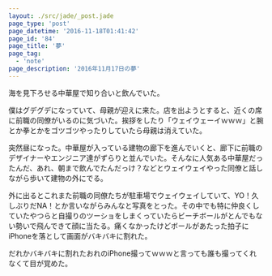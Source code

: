 ```yaml
---
layout: ./src/jade/_post.jade
page_type: 'post'
page_datetime: '2016-11-18T01:41:42'
page_id: '84'
page_title: '夢'
page_tag:
  - 'note'
page_description: '2016年11月17日の夢'
---
```

海を見下ろせる中華屋で知り合いと飲んでいた。

僕はグデグデになっていて、母親が迎えに来た。店を出ようとすると、近くの席に前職の同僚がいるのに気づいた。挨拶をしたり「ウェイウェーイｗｗｗ」と腕とか拳とかをゴツゴツやったりしていたら母親は消えていた。

突然昼になった。中華屋が入っている建物の廊下を進んでいくと、廊下に前職のデザイナーやエンジニア達がずらりと並んでいた。そんなに人気ある中華屋だったんだ、あれ、朝まで飲んでたんだっけ？などとウェイウェイやった同僚と話しながら歩いて建物の外にでる。

外に出るとこれまた前職の同僚たちが駐車場でウェイウェイしていて、YO！久しぶりだNA！とか言いながらみんなと写真をとった。その中でも特に仲良くしていたやつらと自撮りのツーショをしまくっていたらビーチボールがとんでもない勢いで飛んできて顔に当たる。痛くなかったけどボールがあたった拍子にiPhoneを落として画面がバキバキに割れた。

だれかバキバキに割れたおれのiPhone撮ってｗｗｗと言っても誰も撮ってくれなくて目が覚めた。